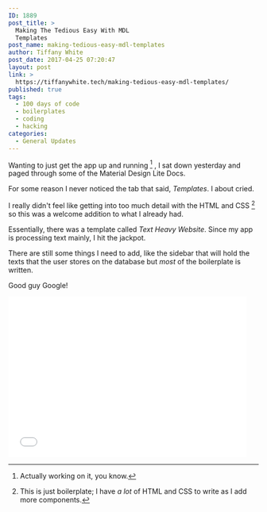 ```yaml
---
ID: 1889
post_title: >
  Making The Tedious Easy With MDL
  Templates
post_name: making-tedious-easy-mdl-templates
author: Tiffany White
post_date: 2017-04-25 07:20:47
layout: post
link: >
  https://tiffanywhite.tech/making-tedious-easy-mdl-templates/
published: true
tags:
  - 100 days of code
  - boilerplates
  - coding
  - hacking
categories:
  - General Updates
---
```

Wanting to just get the app up and running [^1] , I sat down yesterday and paged through some of the Material Design Lite Docs.

For some reason I never noticed the tab that said, *Templates*. I about cried.

I really didn't feel like getting into too much detail with the HTML and CSS [^2] so this was a welcome addition to what I already had.

Essentially, there was a template called *Text Heavy Website*. Since my app is processing text mainly, I hit the jackpot.

There are still some things I need to add, like the sidebar that will hold the texts that the user stores on the database but *most* of the boilerplate is written.

Good guy Google!

<iframe src="//giphy.com/embed/RIuHHNa7UgFKo" width="480" height="324" frameborder="0"></iframe>

[^1]: Actually working on it, you know.
[^2]: This is just boilerplate; I have *a lot* of HTML and CSS to write as I add more components.